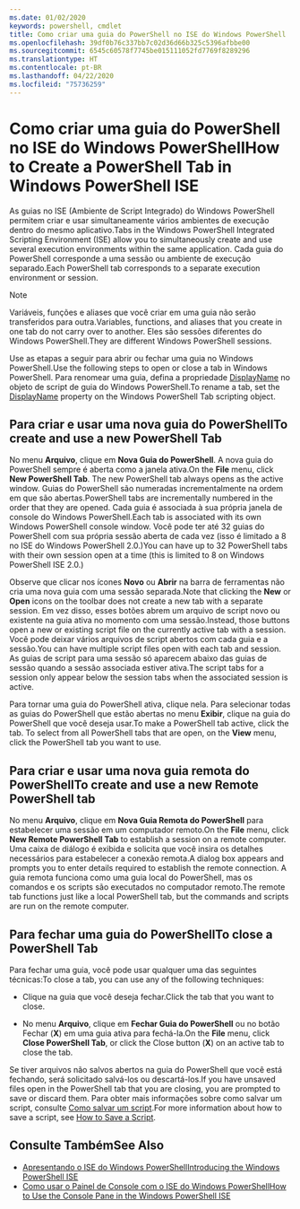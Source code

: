 ```yaml
---
ms.date: 01/02/2020
keywords: powershell, cmdlet
title: Como criar uma guia do PowerShell no ISE do Windows PowerShell
ms.openlocfilehash: 39df0b76c337bb7c02d36d66b325c5396afbbe00
ms.sourcegitcommit: 6545c60578f7745be015111052fd7769f8289296
ms.translationtype: HT
ms.contentlocale: pt-BR
ms.lasthandoff: 04/22/2020
ms.locfileid: "75736259"
---
```

# <a name="how-to-create-a-powershell-tab-in-windows-powershell-ise"></a><span data-ttu-id="baf1d-103">Como criar uma guia do PowerShell no ISE do Windows PowerShell</span><span class="sxs-lookup"><span data-stu-id="baf1d-103">How to Create a PowerShell Tab in Windows PowerShell ISE</span></span>

<span data-ttu-id="baf1d-104">As guias no ISE (Ambiente de Script Integrado) do Windows PowerShell permitem criar e usar simultaneamente vários ambientes de execução dentro do mesmo aplicativo.</span><span class="sxs-lookup"><span data-stu-id="baf1d-104">Tabs in the Windows PowerShell Integrated Scripting Environment (ISE) allow you to simultaneously create and use several execution environments within the same application.</span></span> <span data-ttu-id="baf1d-105">Cada guia do PowerShell corresponde a uma sessão ou ambiente de execução separado.</span><span class="sxs-lookup"><span data-stu-id="baf1d-105">Each PowerShell tab corresponds to a separate execution environment or session.</span></span>

> [!NOTE]
> <span data-ttu-id="baf1d-106">Variáveis, funções e aliases que você criar em uma guia não serão transferidos para outra.</span><span class="sxs-lookup"><span data-stu-id="baf1d-106">Variables, functions, and aliases that you create in one tab do not carry over to another.</span></span> <span data-ttu-id="baf1d-107">Eles são sessões diferentes do Windows PowerShell.</span><span class="sxs-lookup"><span data-stu-id="baf1d-107">They are different Windows PowerShell sessions.</span></span>

<span data-ttu-id="baf1d-108">Use as etapas a seguir para abrir ou fechar uma guia no Windows PowerShell.</span><span class="sxs-lookup"><span data-stu-id="baf1d-108">Use the following steps to open or close a tab in Windows PowerShell.</span></span> <span data-ttu-id="baf1d-109">Para renomear uma guia, defina a propriedade [DisplayName](object-model/The-PowerShellTab-Object.md#displayname) no objeto de script de guia do Windows PowerShell.</span><span class="sxs-lookup"><span data-stu-id="baf1d-109">To rename a tab, set the [DisplayName](object-model/The-PowerShellTab-Object.md#displayname) property on the Windows PowerShell Tab scripting object.</span></span>

## <a name="to-create-and-use-a-new-powershell-tab"></a><span data-ttu-id="baf1d-110">Para criar e usar uma nova guia do PowerShell</span><span class="sxs-lookup"><span data-stu-id="baf1d-110">To create and use a new PowerShell Tab</span></span>

<span data-ttu-id="baf1d-111">No menu **Arquivo**, clique em **Nova Guia do PowerShell**. A nova guia do PowerShell sempre é aberta como a janela ativa.</span><span class="sxs-lookup"><span data-stu-id="baf1d-111">On the **File** menu, click **New PowerShell Tab**. The new PowerShell tab always opens as the active window.</span></span> <span data-ttu-id="baf1d-112">Guias do PowerShell são numeradas incrementalmente na ordem em que são abertas.</span><span class="sxs-lookup"><span data-stu-id="baf1d-112">PowerShell tabs are incrementally numbered in the order that they are opened.</span></span> <span data-ttu-id="baf1d-113">Cada guia é associada à sua própria janela de console do Windows PowerShell.</span><span class="sxs-lookup"><span data-stu-id="baf1d-113">Each tab is associated with its own Windows PowerShell console window.</span></span> <span data-ttu-id="baf1d-114">Você pode ter até 32 guias do PowerShell com sua própria sessão aberta de cada vez (isso é limitado a 8 no ISE do Windows PowerShell 2.0.)</span><span class="sxs-lookup"><span data-stu-id="baf1d-114">You can have up to 32 PowerShell tabs with their own session open at a time (this is limited to 8 on Windows PowerShell ISE 2.0.)</span></span>

<span data-ttu-id="baf1d-115">Observe que clicar nos ícones **Novo** ou **Abrir** na barra de ferramentas não cria uma nova guia com uma sessão separada.</span><span class="sxs-lookup"><span data-stu-id="baf1d-115">Note that clicking the **New** or **Open** icons on the toolbar does not create a new tab with a separate session.</span></span> <span data-ttu-id="baf1d-116">Em vez disso, esses botões abrem um arquivo de script novo ou existente na guia ativa no momento com uma sessão.</span><span class="sxs-lookup"><span data-stu-id="baf1d-116">Instead, those buttons open a new or existing script file on the currently active tab with a session.</span></span> <span data-ttu-id="baf1d-117">Você pode deixar vários arquivos de script abertos com cada guia e a sessão.</span><span class="sxs-lookup"><span data-stu-id="baf1d-117">You can have multiple script files open with each tab and session.</span></span> <span data-ttu-id="baf1d-118">As guias de script para uma sessão só aparecem abaixo das guias de sessão quando a sessão associada estiver ativa.</span><span class="sxs-lookup"><span data-stu-id="baf1d-118">The script tabs for a session only appear below the session tabs when the associated session is active.</span></span>

<span data-ttu-id="baf1d-119">Para tornar uma guia do PowerShell ativa, clique nela. Para selecionar todas as guias do PowerShell que estão abertas no menu **Exibir**, clique na guia do PowerShell que você deseja usar.</span><span class="sxs-lookup"><span data-stu-id="baf1d-119">To make a PowerShell tab active, click the tab. To select from all PowerShell tabs that are open, on the **View** menu, click the PowerShell tab you want to use.</span></span>

## <a name="to-create-and-use-a-new-remote-powershell-tab"></a><span data-ttu-id="baf1d-120">Para criar e usar uma nova guia remota do PowerShell</span><span class="sxs-lookup"><span data-stu-id="baf1d-120">To create and use a new Remote PowerShell tab</span></span>

<span data-ttu-id="baf1d-121">No menu **Arquivo**, clique em **Nova Guia Remota do PowerShell** para estabelecer uma sessão em um computador remoto.</span><span class="sxs-lookup"><span data-stu-id="baf1d-121">On the **File** menu, click **New Remote PowerShell Tab** to establish a session on a remote computer.</span></span> <span data-ttu-id="baf1d-122">Uma caixa de diálogo é exibida e solicita que você insira os detalhes necessários para estabelecer a conexão remota.</span><span class="sxs-lookup"><span data-stu-id="baf1d-122">A dialog box appears and prompts you to enter details required to establish the remote connection.</span></span> <span data-ttu-id="baf1d-123">A guia remota funciona como uma guia local do PowerShell, mas os comandos e os scripts são executados no computador remoto.</span><span class="sxs-lookup"><span data-stu-id="baf1d-123">The remote tab functions just like a local PowerShell tab, but the commands and scripts are run on the remote computer.</span></span>

## <a name="to-close-a-powershell-tab"></a><span data-ttu-id="baf1d-124">Para fechar uma guia do PowerShell</span><span class="sxs-lookup"><span data-stu-id="baf1d-124">To close a PowerShell Tab</span></span>

<span data-ttu-id="baf1d-125">Para fechar uma guia, você pode usar qualquer uma das seguintes técnicas:</span><span class="sxs-lookup"><span data-stu-id="baf1d-125">To close a tab, you can use any of the following techniques:</span></span>

- <span data-ttu-id="baf1d-126">Clique na guia que você deseja fechar.</span><span class="sxs-lookup"><span data-stu-id="baf1d-126">Click the tab that you want to close.</span></span>

- <span data-ttu-id="baf1d-127">No menu **Arquivo**, clique em **Fechar Guia do PowerShell** ou no botão Fechar (**X**) em uma guia ativa para fechá-la.</span><span class="sxs-lookup"><span data-stu-id="baf1d-127">On the **File** menu, click **Close PowerShell Tab**, or click the Close button (**X**) on an active tab to close the tab.</span></span>

<span data-ttu-id="baf1d-128">Se tiver arquivos não salvos abertos na guia do PowerShell que você está fechando, será solicitado salvá-los ou descartá-los.</span><span class="sxs-lookup"><span data-stu-id="baf1d-128">If you have unsaved files open in the PowerShell tab that you are closing, you are prompted to save or discard them.</span></span> <span data-ttu-id="baf1d-129">Para obter mais informações sobre como salvar um script, consulte [Como salvar um script](How-to-Write-and-Run-Scripts-in-the-Windows-PowerShell-ISE.md#how-to-save-a-script).</span><span class="sxs-lookup"><span data-stu-id="baf1d-129">For more information about how to save a script, see [How to Save a Script](How-to-Write-and-Run-Scripts-in-the-Windows-PowerShell-ISE.md#how-to-save-a-script).</span></span>

## <a name="see-also"></a><span data-ttu-id="baf1d-130">Consulte Também</span><span class="sxs-lookup"><span data-stu-id="baf1d-130">See Also</span></span>

- [<span data-ttu-id="baf1d-131">Apresentando o ISE do Windows PowerShell</span><span class="sxs-lookup"><span data-stu-id="baf1d-131">Introducing the Windows PowerShell ISE</span></span>](Introducing-the-Windows-PowerShell-ISE.md)
- [<span data-ttu-id="baf1d-132">Como usar o Painel de Console com o ISE do Windows PowerShell</span><span class="sxs-lookup"><span data-stu-id="baf1d-132">How to Use the Console Pane in the Windows PowerShell ISE</span></span>](How-to-Use-the-Console-Pane-in-the-Windows-PowerShell-ISE.md)
